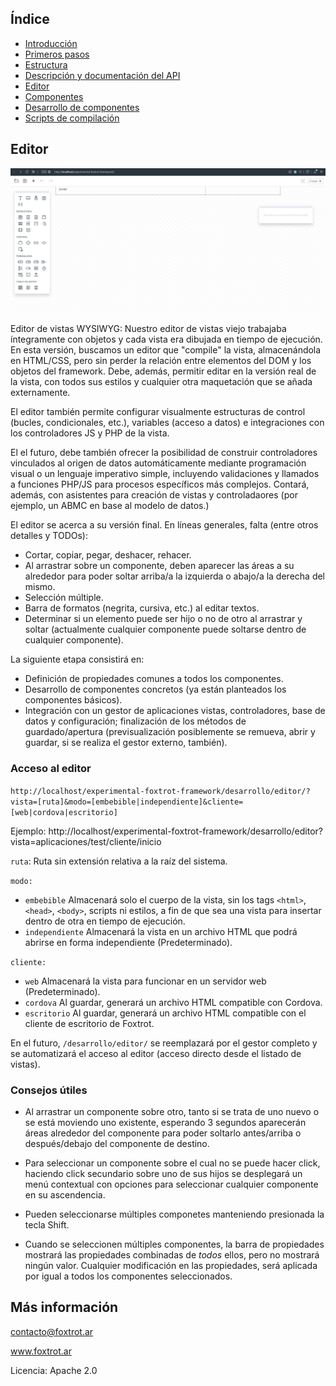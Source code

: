## Índice

- [Introducción](../README.md)
- [Primeros pasos](primeros-pasos.md)
- [Estructura](estructura.md)
- [Descripción y documentación del API](api.md)
- [Editor](editor.md)
- [Componentes](componentes.md)
- [Desarrollo de componentes](componentes-estructura.md)
- [Scripts de compilación](scripts.md)

## Editor

![](img/editor.jpg)

Editor de vistas WYSIWYG: Nuestro editor de vistas viejo trabajaba íntegramente con objetos y cada vista era dibujada en tiempo de ejecución. En esta versión, buscamos un editor que "compile" la vista, almacenándola en HTML/CSS, pero sin perder la relación entre elementos del DOM y los objetos del framework. Debe, además, permitir editar en la versión real de la vista, con todos sus estilos y cualquier otra maquetación que se añada externamente.

El editor también permite configurar visualmente estructuras de control (bucles, condicionales, etc.), variables (acceso a datos) e integraciones con los controladores JS y PHP de la vista.

El el futuro, debe también ofrecer la posibilidad de construir controladores vinculados al origen de datos automáticamente mediante programación visual o un lenguaje imperativo simple, incluyendo validaciones y llamados a funciones PHP/JS para procesos específicos más complejos. Contará, además, con asistentes para creación de vistas y controladaores (por ejemplo, un ABMC en base al modelo de datos.)

El editor se acerca a su versión final. En líneas generales, falta (entre otros detalles y TODOs):
- Cortar, copiar, pegar, deshacer, rehacer.
- Al arrastrar sobre un componente, deben aparecer las áreas a su alrededor para poder soltar arriba/a la izquierda o abajo/a la derecha del mismo.
- Selección múltiple.
- Barra de formatos (negrita, cursiva, etc.) al editar textos.
- Determinar si un elemento puede ser hijo o no de otro al arrastrar y soltar (actualmente cualquier componente puede soltarse dentro de cualquier componente).

La siguiente etapa consistirá en:
- Definición de propiedades comunes a todos los componentes.
- Desarrollo de componentes concretos (ya están planteados los componentes básicos).
- Integración con un gestor de aplicaciones vistas, controladores, base de datos y configuración; finalización de los métodos de guardado/apertura (previsualización posiblemente se remueva, abrir y guardar, si se realiza el gestor externo, también).

### Acceso al editor

`http://localhost/experimental-foxtrot-framework/desarrollo/editor/?vista=[ruta]&modo=[embebible|independiente]&cliente=[web|cordova|escritorio]`

Ejemplo: http://localhost/experimental-foxtrot-framework/desarrollo/editor?vista=aplicaciones/test/cliente/inicio

`ruta`:
Ruta sin extensión relativa a la raíz del sistema.

`modo:`
- `embebible` Almacenará solo el cuerpo de la vista, sin los tags `<html>`, `<head>`, `<body>`, scripts ni estilos, a fin de que sea una vista para insertar dentro de otra en tiempo de ejecución.
- `independiente` Almacenará la vista en un archivo HTML que podrá abrirse en forma independiente (Predeterminado).

`cliente:`
- `web` Almacenará la vista para funcionar en un servidor web (Predeterminado).
- `cordova` Al guardar, generará un archivo HTML compatible con Cordova.
- `escritorio` Al guardar, generará un archivo HTML compatible con el cliente de escritorio de Foxtrot.

En el futuro, `/desarrollo/editor/` se reemplazará por el gestor completo y se automatizará el acceso al editor (acceso directo desde el listado de vistas).

### Consejos útiles

- Al arrastrar un componente sobre otro, tanto si se trata de uno nuevo o se está moviendo uno existente, esperando 3 segundos aparecerán áreas alrededor del componente para poder soltarlo antes/arriba o después/debajo del componente de destino.

- Para seleccionar un componente sobre el cual no se puede hacer click, haciendo click secundario sobre uno de sus hijos se desplegará un menú contextual con opciones para seleccionar cualquier componente en su ascendencia.

- Pueden seleccionarse múltiples componetes manteniendo presionada la tecla Shift.

- Cuando se seleccionen múltiples componentes, la barra de propiedades mostrará las propiedades combinadas de *todos* ellos, pero no mostrará ningún valor. Cualquier modificación en las propiedades, será aplicada por igual a todos los componentes seleccionados.

## Más información

contacto@foxtrot.ar

www.foxtrot.ar

Licencia: Apache 2.0
